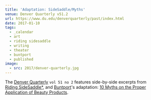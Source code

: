 ```yaml
---
title: 'Adaptation: SideSaddle/Myths'
venue: Denver Quarterly v51.2
url: https://www.du.edu/denverquarterly/past/index.html
date: 2017-01-10
tags:
  - _calendar
  - art
  - riding sidesaddle
  - writing
  - theater
  - buntport
  - published
image:
  - src: 2017/denver-quarterly.jpg
---
```


The [Denver Quarterly](http://www.du.edu/denverquarterly/)
`vol 51 no 2` features
side-by-side excerpts from
[Riding SideSaddle*](/sidesaddle/),
and [Buntport](http://buntport.com)'s adaptation:
[10 Myths on the Proper Application of Beauty Products](/theater/10myths/).
